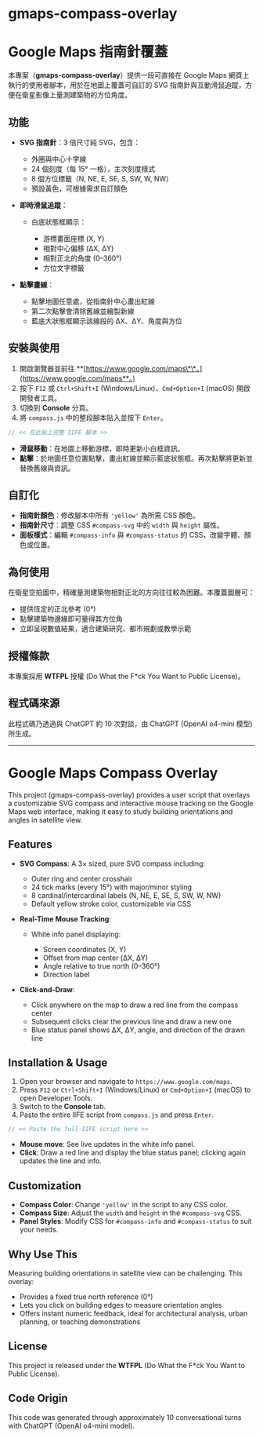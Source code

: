 # gmaps-compass-overlay

# Google Maps 指南針覆蓋

本專案（**gmaps-compass-overlay**）提供一段可直接在 Google Maps 網頁上執行的使用者腳本，用於在地圖上覆蓋可自訂的 SVG 指南針與互動滑鼠追蹤，方便在衛星影像上量測建築物的方位角度。

## 功能

* **SVG 指南針**：3 倍尺寸純 SVG，包含：

  * 外圈與中心十字線
  * 24 個刻度（每 15° 一格），主次刻度樣式
  * 8 個方位標籤（N, NE, E, SE, S, SW, W, NW）
  * 預設黃色，可根據需求自訂顏色

* **即時滑鼠追蹤**：

  * 白底狀態框顯示：

    * 游標畫面座標 (X, Y)
    * 相對中心偏移 (ΔX, ΔY)
    * 相對正北的角度 (0–360°)
    * 方位文字標籤

* **點擊畫線**：

  * 點擊地圖任意處，從指南針中心畫出紅線
  * 第二次點擊會清除舊線並繪製新線
  * 藍底大狀態框顯示該線段的 ΔX、ΔY、角度與方位

## 安裝與使用

1. 開啟瀏覽器並前往 \*\*[https://www.google.com/maps\*\*。](https://www.google.com/maps**。)
2. 按下 `F12` 或 `Ctrl+Shift+I` (Windows/Linux)、`Cmd+Option+I` (macOS) 開啟開發者工具。
3. 切換到 **Console** 分頁。
4. 將 `compass.js` 中的整段腳本貼入並按下 `Enter`。

```js
// << 在此貼上完整 IIFE 腳本 >>
```

* **滑鼠移動**：在地圖上移動游標，即時更新小白框資訊。
* **點擊**：於地圖任意位置點擊，畫出紅線並顯示藍底狀態框。再次點擊將更新並替換舊線與資訊。

## 自訂化

* **指南針顏色**：修改腳本中所有 `'yellow'` 為所需 CSS 顏色。
* **指南針尺寸**：調整 CSS `#compass-svg` 中的 `width` 與 `height` 屬性。
* **面板樣式**：編輯 `#compass-info` 與 `#compass-status` 的 CSS，改變字體、顏色或位置。

## 為何使用

在衛星空拍圖中，精確量測建築物相對正北的方向往往較為困難。本覆蓋圖層可：

* 提供恆定的正北參考 (0°)
* 點擊建築物邊緣即可量得其方位角
* 立即呈現數值結果，適合建築研究、都市規劃或教學示範

## 授權條款

本專案採用 **WTFPL** 授權 (Do What the F\*ck You Want to Public License)。

## 程式碼來源

此程式碼乃透過與 ChatGPT 約 10 次對談，由 ChatGPT (OpenAI o4-mini 模型) 所生成。

---

# Google Maps Compass Overlay

This project (gmaps-compass-overlay) provides a user script that overlays a customizable SVG compass and interactive mouse tracking on the Google Maps web interface, making it easy to study building orientations and angles in satellite view.

## Features

* **SVG Compass**: A 3× sized, pure SVG compass including:

  * Outer ring and center crosshair
  * 24 tick marks (every 15°) with major/minor styling
  * 8 cardinal/intercardinal labels (N, NE, E, SE, S, SW, W, NW)
  * Default yellow stroke color, customizable via CSS

* **Real-Time Mouse Tracking**:

  * White info panel displaying:

    * Screen coordinates (X, Y)
    * Offset from map center (ΔX, ΔY)
    * Angle relative to true north (0–360°)
    * Direction label

* **Click-and-Draw**:

  * Click anywhere on the map to draw a red line from the compass center
  * Subsequent clicks clear the previous line and draw a new one
  * Blue status panel shows ΔX, ΔY, angle, and direction of the drawn line

## Installation & Usage

1. Open your browser and navigate to `https://www.google.com/maps`.
2. Press `F12` or `Ctrl+Shift+I` (Windows/Linux) or `Cmd+Option+I` (macOS) to open Developer Tools.
3. Switch to the **Console** tab.
4. Paste the entire IIFE script from `compass.js` and press `Enter`.

```js
// << Paste the full IIFE script here >>
```

* **Mouse move**: See live updates in the white info panel.
* **Click**: Draw a red line and display the blue status panel; clicking again updates the line and info.

## Customization

* **Compass Color**: Change `'yellow'` in the script to any CSS color.
* **Compass Size**: Adjust the `width` and `height` in the `#compass-svg` CSS.
* **Panel Styles**: Modify CSS for `#compass-info` and `#compass-status` to suit your needs.

## Why Use This

Measuring building orientations in satellite view can be challenging. This overlay:

* Provides a fixed true north reference (0°)
* Lets you click on building edges to measure orientation angles
* Offers instant numeric feedback, ideal for architectural analysis, urban planning, or teaching demonstrations

## License

This project is released under the **WTFPL** (Do What the F\*ck You Want to Public License).

## Code Origin

This code was generated through approximately 10 conversational turns with ChatGPT (OpenAI o4-mini model).
